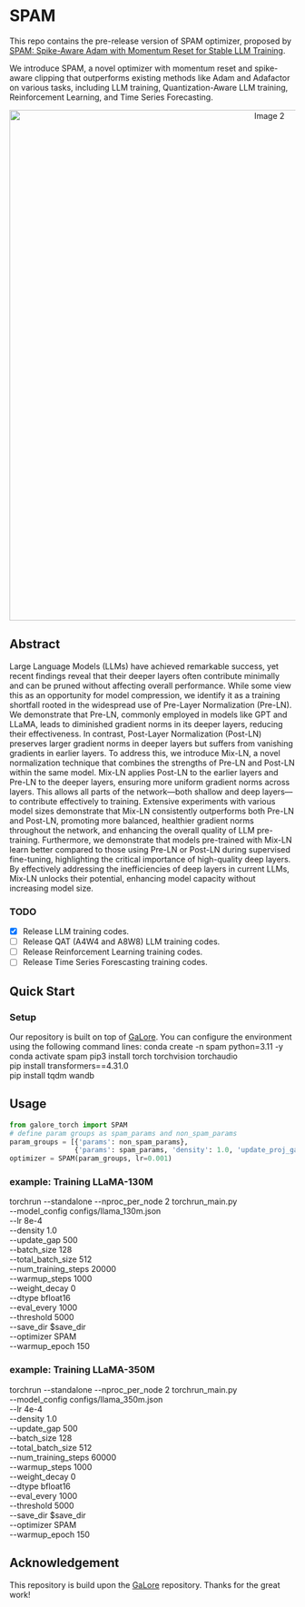 # SPAM
This repo contains the pre-release version of SPAM optimizer, proposed by [SPAM: Spike-Aware Adam with Momentum Reset for Stable LLM Training](https://arxiv.org/pdf/2501.06842).


We introduce  SPAM, a novel optimizer with momentum reset and spike-aware clipping that outperforms existing methods like Adam and Adafactor on various tasks, including LLM training, Quantization-Aware LLM training, Reinforcement Learning, and Time Series Forecasting.

<div align="center">
  <img src="https://github.com/user-attachments/assets/365b571d-1004-4fff-8878-9af1374da057" alt="Image 2" style="width: 900px; margin: 0 auto;">
</div>

## Abstract

Large Language Models (LLMs) have achieved remarkable success, yet recent findings reveal that their deeper layers often contribute minimally and can be pruned without affecting overall performance. While some view this as an opportunity for model compression, we identify it as a training shortfall rooted in the widespread use of Pre-Layer Normalization (Pre-LN). We demonstrate that Pre-LN, commonly employed in models like GPT and LLaMA, leads to diminished gradient norms in its deeper layers, reducing their effectiveness. In contrast, Post-Layer Normalization (Post-LN) preserves larger gradient norms in deeper layers but suffers from vanishing gradients in earlier layers. To address this, we introduce Mix-LN, a novel normalization technique that combines the strengths of Pre-LN and Post-LN within the same model. Mix-LN applies Post-LN to the earlier layers and Pre-LN to the deeper layers, ensuring more uniform gradient norms across layers. This allows all parts of the network—both shallow and deep layers—to contribute effectively to training. Extensive experiments with various model sizes demonstrate that Mix-LN consistently outperforms both Pre-LN and Post-LN, promoting more balanced, healthier gradient norms throughout the network, and enhancing the overall quality of LLM pre-training. Furthermore, we demonstrate that models pre-trained with Mix-LN learn better compared to those using Pre-LN or Post-LN during supervised fine-tuning, highlighting the critical importance of high-quality deep layers. By effectively addressing the inefficiencies of deep layers in current LLMs, Mix-LN unlocks their potential, enhancing model capacity without increasing model size.

### TODO

- [x] Release LLM training codes.
- [ ] Release QAT (A4W4 and A8W8) LLM training codes.
- [ ] Release Reinforcement Learning training codes.
- [ ] Release Time Series Forescasting training codes.

## Quick Start

### Setup
Our repository is built on top of [GaLore](https://github.com/jiaweizzhao/GaLore). You can configure the environment using the following command lines:
conda create -n spam python=3.11 -y
conda activate spam
pip3 install torch torchvision torchaudio<br>
pip install transformers==4.31.0<br>
pip install tqdm wandb<br>
## Usage

```python
from galore_torch import SPAM
# define param groups as spam_params and non_spam_params
param_groups = [{'params': non_spam_params}, 
                {'params': spam_params, 'density': 1.0, 'update_proj_gap': 500}]
optimizer = SPAM(param_groups, lr=0.001)
```

### example: Training LLaMA-130M 

torchrun --standalone --nproc_per_node 2 torchrun_main.py \
    --model_config configs/llama_130m.json \
    --lr 8e-4 \
    --density 1.0 \
    --update_gap 500 \
    --batch_size 128  \
    --total_batch_size 512 \
    --num_training_steps 20000 \
    --warmup_steps 1000 \
    --weight_decay 0 \
    --dtype bfloat16 \
    --eval_every 1000 \
    --threshold 5000 \
    --save_dir $save_dir \
    --optimizer SPAM \
    --warmup_epoch 150 


### example: Training LLaMA-350M 

torchrun --standalone --nproc_per_node 2 torchrun_main.py \
    --model_config configs/llama_350m.json \
    --lr 4e-4 \
    --density 1.0 \
    --update_gap 500 \
    --batch_size 128  \
    --total_batch_size 512 \
    --num_training_steps 60000 \
    --warmup_steps 1000 \
    --weight_decay 0 \
    --dtype bfloat16 \
    --eval_every 1000 \
    --threshold 5000 \
    --save_dir $save_dir \
    --optimizer SPAM \
    --warmup_epoch 150 

## Acknowledgement
This repository is build upon the  [GaLore](https://github.com/jiaweizzhao/GaLore) repository. Thanks for the great work!